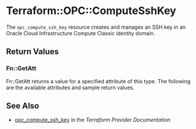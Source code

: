 # Terraform::OPC::ComputeSshKey

The ``opc_compute_ssh_key`` resource creates and manages an SSH key in an Oracle Cloud Infrastructure Compute Classic identity domain.

## Return Values

### Fn::GetAtt

Fn::GetAtt returns a value for a specified attribute of this type. The following are the available attributes and sample return values.

## See Also

* [opc_compute_ssh_key](https://www.terraform.io/docs/providers/opc/r/compute_ssh_key.html) in the _Terraform Provider Documentation_